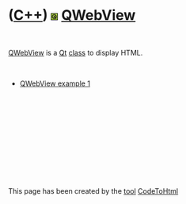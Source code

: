 



 

 

 

 

 

([C++](Cpp.md)) ![Qt](PicQt.png) [QWebView](CppQWebView.md)
=============================================================

 

[QWebView](CppQWebView.md) is a [Qt](CppQt.md) [class](CppClass.md)
to display HTML.

 

-   [QWebView example 1](CppQWebViewExample1.md)

 

 

 

 

 





 




This page has been created by the [tool](Tools.md)
[CodeToHtml](ToolCodeToHtml.md)
